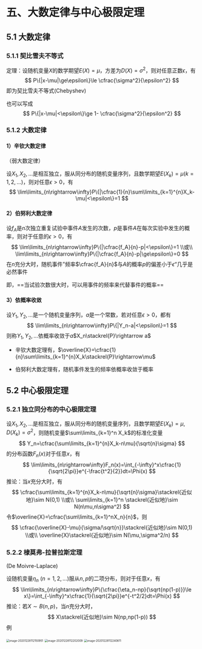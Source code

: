 # 五、大数定律与中心极限定理

## 5.1 大数定律

### 5.1.1 契比雪夫不等式

定理：设随机变量$X$的数学期望$E(X)=\mu$，方差为$D(X)=\sigma^2$，则对任意正数$\epsilon$，有
$$
P\{|x-\mu|\ge\epsilon\}\le \cfrac{\sigma^2}{\epsilon^2}
$$
即为契比雪夫不等式(Chebyshev)

也可以写成
$$
P\{|x-\mu|<\epsilon\}\ge 1- \cfrac{\sigma^2}{\epsilon^2}
$$

### 5.1.2 大数定律

#### 1）辛钦大数定律

（弱大数定律）

设$X_1,X_2,\ldots$是相互独立，服从同分布的随机变量序列，且数学期望$E(X_k)=\mu(k=1,2,\ldots)$，则对任意$\epsilon>0$，有
$$
\lim\limits_{n\rightarrow\infty}P\{|\cfrac{1}{n}\sum\limits_{k=1}^{n}X_k-\mu|<\epsilon\}=1
$$


#### 2）伯努利大数定律

设$f_A$是$n$次独立重复试验中事件$A$发生的次数，$p$是事件$A$在每次实验中发生的概率，则对于任意的$\epsilon>0$，有
$$
\lim\limits_{n\rightarrow\infty}P\{|\cfrac{f_A}{n}-p|<\epsilon\}=1 \\或\\
\lim\limits_{n\rightarrow\infty}P\{|\cfrac{f_A}{n}-p|\ge\epsilon\}=0
$$
在$n$充分大时，随机事件”频率$\cfrac{f_A}{n}$与$A$的概率$p$的偏差小于$\epsilon$“几乎是必然事件

即，==当试验次数很大时，可以用事件的频率来代替事件的概率==

#### 3）依概率收敛

设$Y_1,Y_2,\ldots$是一个随机变量序列，$a$是一个常数，若对任意$\epsilon>0$，都有
$$
\lim\limits_{n\rightarrow\infty}P\{|Y_n-a|<\epsilon\}=1
$$
则称$Y_1,Y_2,\ldots$依概率收敛于$a$$X_n\stackrel{P}\rightarrow a$

- 辛钦大数定理有，$\overline{X}=\cfrac{1}{n}\sum\limits_{k=1}^{n}X_k\stackrel{P}\rightarrow\mu$

- 伯努利大数定理有，随机事件发生的频率依概率收敛于概率

## 5.2 中心极限定理

### 5.2.1 独立同分布的中心极限定理

设$X_1,X_2,\ldots$是相互独立，服从同分布的随机变量序列，且数学期望$E(X_k)=\mu,D(X_k)=\sigma^2$，则随机变量$\sum\limits_{k=1}^n X_k$的标准化变量
$$
Y_n=\cfrac{\sum\limits_{k=1}^{n}X_k-n\mu}{\sqrt{n}\sigma}
$$
的分布函数$F_n(x)$对于任意$x$，有
$$
\lim\limits_{n\rightarrow\infty}F_n(x)=\int_{-\infty}^x\cfrac{1}{\sqrt{2\pi}}e^{-\frac{t^2}{2}}dt=\Phi(x)
$$
推论：当$x$充分大时，有
$$
\cfrac{\sum\limits_{k=1}^{n}X_k-n\mu}{\sqrt{n}\sigma}\stackrel{近似地}\sim N(0,1) \\或\\
\sum\limits_{k=1}^n \stackrel{近似地}\sim N(n\mu,n\sigma^2)
$$
令$\overline{X}=\cfrac{\sum\limits_{k=1}^nX_n}{n}$，则
$$
\cfrac{\overline{X}-\mu}{\sigma/\sqrt{n}}\stackrel{近似地}\sim N(0,1) \\或\\
\overline{X}\stackrel{近似地}\sim N(\mu,\sigma^2/n)
$$

### 5.2.2 棣莫弗-拉普拉斯定理

(De Moivre-Laplace)

设随机变量$\eta_n \ (n=1,2,\ldots)$服从$n,p$的二项分布，则对于任意$x$，有
$$
\lim\limits_{n\rightarrow\infty}P\{\cfrac{\eta_n-np}{\sqrt{np(1-p)}}\le x\}=\int_{-\infty}^x\cfrac{1}{\sqrt{2\pi}}e^{-t^2/2}dt=\Phi(x)
$$
推论：若$X\sim B(n,p)$，当$n$充分大时，
$$
X\stackrel{近似地}\sim N(np,np(1-p))
$$
例

<img src="https://trou.oss-cn-shanghai.aliyuncs.com/img/image-20201228112150951.png" alt="image-20201228112150951" style="zoom: 50%;" />

<img src="https://trou.oss-cn-shanghai.aliyuncs.com/img/image-20201228112202009.png" alt="image-20201228112202009" style="zoom: 50%;" />

<img src="C:\Users\13759\AppData\Roaming\Typora\typora-user-images\image-20201228112240611.png" alt="image-20201228112240611" style="zoom:50%;" />